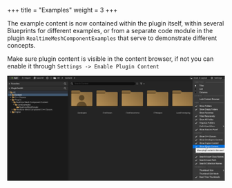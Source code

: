 +++
title = "Examples"
weight = 3
+++

The example content is now contained within the plugin itself, within several Blueprints for different examples, or from a separate code module in the plugin `RealtimeMeshComponentExamples` that serve to demonstrate different concepts.

Make sure plugin content is visible in the content browser, if not you can enable it through `Settings -> Enable Plugin Content`

![Enable Plugin Content](enable-plugin-content.png)
